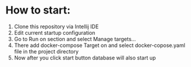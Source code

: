 <h1>How to start:</h1>

1. Clone this repository via Intellij IDE
2. Edit current startup configuration
3. Go to Run on section and select Manage targets...
4. There add docker-compose Target on and select docker-copose.yaml file in the project directory
5. Now after you click start button database will also start up